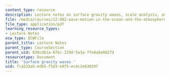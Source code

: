 ```yaml
---
content_type: resource
description: Lecture notes on surface gravity waves, scale analysis, and linear solutions.
file: /media/courses/12-802-wave-motion-in-the-ocean-and-the-atmosphere-spring-2008/fca533a5edb5f5d3e975ec4c2e63019f_MIT12_802S08_lec03.pdf
file_type: application/pdf
learning_resource_types:
- Lecture Notes
ocw_type: OCWFile
parent_title: Lecture Notes
parent_type: CourseSection
parent_uid: 630cdb1a-6fbc-229d-5a3a-7fe0a8a0827d
resourcetype: Document
title: 'Surface gravity waves '
uid: fca533a5-edb5-f5d3-e975-ec4c2e63019f
---
```

